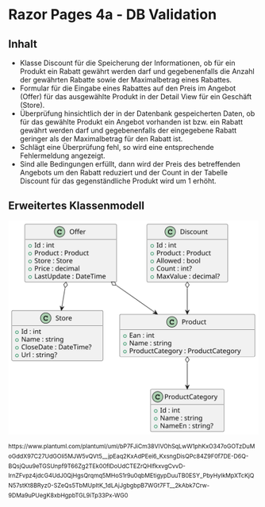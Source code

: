 # Razor Pages 4a - DB Validation

## Inhalt

- Klasse Discount für die Speicherung der Informationen, ob für ein Produkt ein Rabatt gewährt werden darf und gegebenenfalls die Anzahl der gewährten Rabatte sowie der Maximalbetrag eines Rabattes.
- Formular für die Eingabe eines Rabattes auf den Preis im Angebot (Offer) für das ausgewählte Produkt in der Detail View für ein Geschäft (Store).
- Überprüfung hinsichtlich der in der Datenbank gespeicherten Daten, ob für das gewählte Produkt ein Angebot vorhanden ist bzw. ein Rabatt gewährt werden darf und gegebenenfalls der eingegebene Rabatt geringer als der Maximalbetrag für den Rabatt ist.
- Schlägt eine Überprüfung fehl, so wird eine entsprechende Fehlermeldung angezeigt.
- Sind alle Bedingungen erfüllt, dann wird der Preis des betreffenden Angebots um den Rabatt reduziert und der Count in der Tabelle Discount für das gegenständliche Produkt wird um 1 erhöht.


## Erweitertes Klassenmodell

![](klassendiagramm.svg)

<sup>
https://www.plantuml.com/plantuml/uml/bP7FJiCm38VlVOhSqLwW1phKxO347oGOTzDuMoGddX97C27UdGOli5MJW5vQVt5__jpEaq2KxAdPEei6_KxsngDisQPc84Z9F0f7DE-D6Q-BQsjQuu9eTGSUnpf9T66Zg2TEk00flDoUdCTEZrQHlfkxvgCvvD-lrnZFvpz4jdcG4UdJ0QjHgsQrqmq5MHoS1r9u0qbMEtigypDuuTB0ESY_PbyHyIkMpXTcKjQN57stKt8BRyz0-SZeQs5TbMUpItK_1dLAjJgbgbpB7WGt7FT__2kAbk7Crw-9DMa9uPUegK8xbHgpbTGL9iTp33Px-WG0
</sup>
